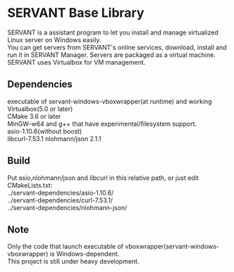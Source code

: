# SERVANT Base Library
SERVANT is a assistant program to let you install and manage virtualized Linux server on Windows easily.   
You can get servers from SERVANT's online services, download, install and run it in SERVANT Manager. Servers are packaged as a virtual machine.  
SERVANT uses Virtualbox for VM management.  

## Dependencies
executable of servant-windows-vboxwrapper(at runtime) and working Virtualbox(5.0 or later)  
CMake 3.6 or later  
MinGW-w64 and g++ that have experimental/filesystem support.  
asio-1.10.6(without boost)  
libcurl-7.53.1
nlohmann/json 2.1.1  

## Build
Put asio,nlohmann/json and libcurl in this relative path, or just edit CMakeLists.txt:  
../servant-dependencies/asio-1.10.6/  
../servant-dependencies/curl-7.53.1/  
../servant-dependencies/nlohmann-json/  

## Note
Only the code that launch executable of vboxwrapper(servant-windows-vboxwrapper) is Windows-dependent.  
This project is still under heavy development.  
